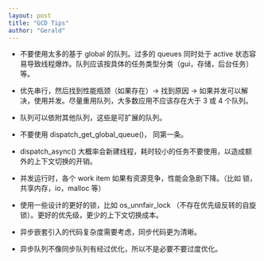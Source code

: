 ```yaml
---
layout: post
title: "GCD Tips"
author: "Gerald"
---
```


- 不要使用太多的基于 global 的队列。过多的 queues 同时处于 active 状态容易导致线程爆炸。队列应该按具体的任务类型分类（gui，存储，后台任务）等。

- 优先串行，然后找到性能瓶颈（如果存在）-> 找到原因 -> 如果并发可以解决，使用并发。尽量重用队列，大多数应用不应该存在大于 3 或 4 个队列。

<!--more-->
- 队列可以依附其他队列，这些是可扩展的队列。

- 不要使用 dispatch_get_global_queue()， 同第一条。

- dispatch_async() 大概率会新建线程，耗时较小的任务不要使用，以造成额外的上下文切换的开销。

- 并发运行时，各个 work item 如果有资源竞争，性能会急剧下降。（比如 锁， 共享内存，io，malloc 等）

- 使用一些设计的更好的锁，比如 os_unnfair_lock （不存在优先级反转的自旋锁）。更好的优先级，更少的上下文切换成本。

- 异步嵌套引入的代码复杂度需要考虑，同步代码更为清晰。

- 异步队列不像同步队列有经过优化，所以不是必要不要过度优化。

  